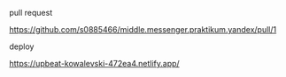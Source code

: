 pull request

https://github.com/s0885466/middle.messenger.praktikum.yandex/pull/1

deploy

https://upbeat-kowalevski-472ea4.netlify.app/
